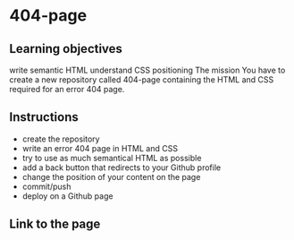 # 404-page

## Learning objectives

write semantic HTML
understand CSS positioning
The mission
You have to create a new repository called 404-page containing the HTML and CSS required for an error 404 page.

## Instructions

- create the repository
- write an error 404 page in HTML and CSS
- try to use as much semantical HTML as possible
- add a back button that redirects to your Github profile
- change the position of your content on the page
- commit/push
- deploy on a Github page

## Link to the page
